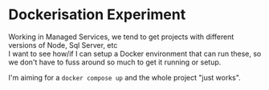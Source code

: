 # Dockerisation Experiment  
Working in Managed Services, we tend to get projects with different versions of Node, Sql Server, etc  
I want to see how/if I can setup a Docker environment that can run these, so we don't have to fuss around so much to get it running or setup.  

I'm aiming for a `docker compose up` and the whole project "just works".  